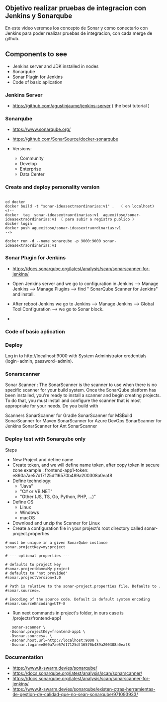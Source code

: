## Objetivo realizar pruebas de integracion con Jenkins y Sonarqube

En este video veremos los concepto de Sonar y como conectarlo con Jenkins para poder realizar pruebas de integracion, con cada merge de github.

## Components to see

-  Jenkins server and JDK installed in nodes
-  Sonarqube 
-  Sonar Plugin for Jenkins
-  Code of basic aplication

### Jenkins Server 

- https://github.com/agustinjaume/jenkins-server   ( the best tutorial )

### Sonarqube

- https://www.sonarqube.org/
- https://github.com/SonarSource/docker-sonarqube

- Versions: 
    - Community
    - Develop
    - Enterprise
    - Data Center

### Create and deploy personality version

```

cd docker
docker build -t "sonar-ideasextraordinarias:v1" .   ( en localhost)
<!-- 
docker  tag  sonar-ideasextraordinarias:v1  aguexitoso/sonar-ideasextraordinarias:v1  ( para subir a registro publico ) 
docker login 
docker push aguexitoso/sonar-ideasextraordinarias:v1 
-->

docker run -d --name sonarqube -p 9000:9000 sonar-ideasextraordinarias:v1

```

###  Sonar Plugin for Jenkins

- https://docs.sonarqube.org/latest/analysis/scan/sonarscanner-for-jenkins/

- Open Jenkins server and we go  to configuration in Jenkins --> Manage Jenkins --> Manage Plugins --> find " SonarQube Scanner for Jenkins" and install.
- After reboot Jenkins we go to Jenkins --> Manage Jenkins --> Global Tool Configuration --> we go to Sonar block.
- 


###  Code of basic aplication

### Deploy


Log in to http://localhost:9000 with System Administrator credentials (login=admin, password=admin).


### Sonarscanner


Sonar Scanner : The SonarScanner is the scanner to use when there is no specific scanner for your build system.
Once the SonarQube platform has been installed, you're ready to install a scanner and begin creating projects. To do that, you must install and configure the scanner that is most appropriate for your needs. Do you build with

Scanners
SonarScanner for Gradle
SonarScanner for MSBuild
SonarScanner for Maven
SonarScanner for Azure DevOps
SonarScanner for Jenkins
SonarScanner for Ant
SonarScanner


### Deploy test with Sonarqube only 


Steps

- New Project and define name
- Create token, and we will define name token, after copy token in secure zone   example : frontend-app1-token: e860a7ae57d17125df16570b489a200308a0eaf8
- Define technology:
    - "Java"
    - "C# or VB.NET"
    - "Other (JS, TS, Go, Python, PHP, ...)"
- Define OS 
    - Linux
    - Windows
    - macOS
- Download and unzip the Scanner for Linux
- Create a configuration file in your project's root directory called sonar-project.properties
  
```
# must be unique in a given SonarQube instance
sonar.projectKey=my:project

# --- optional properties ---

# defaults to project key
#sonar.projectName=My project
# defaults to 'not provided'
#sonar.projectVersion=1.0
 
# Path is relative to the sonar-project.properties file. Defaults to .
#sonar.sources=.
 
# Encoding of the source code. Default is default system encoding
#sonar.sourceEncoding=UTF-8
```

- Run next commands in project's folder, in ours case is /projects/frontend-app1
   
```
   sonar-scanner \
  -Dsonar.projectKey=frontend-app1 \
  -Dsonar.sources=. \
  -Dsonar.host.url=http://localhost:9000 \
  -Dsonar.login=e860a7ae57d17125df16570b489a200308a0eaf8
```





### Documentation 

- https://www.it-swarm.dev/es/sonarqube/
- https://docs.sonarqube.org/latest/analysis/scan/sonarscanner/
- https://docs.sonarqube.org/latest/analysis/scan/sonarscanner-for-jenkins/
- https://www.it-swarm.dev/es/sonarqube/existen-otras-herramientas-de-gestion-de-calidad-que-no-sean-sonarqube/971093933/